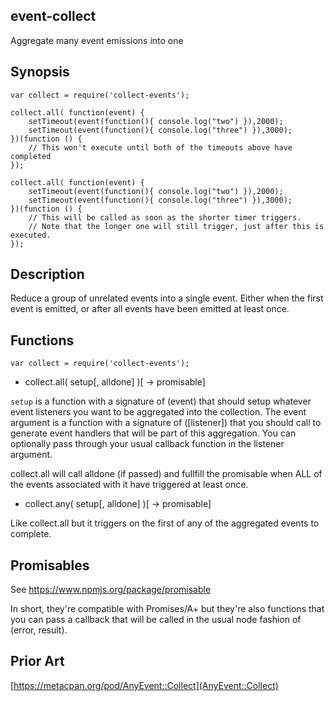 event-collect
-------------

Aggregate many event emissions into one

Synopsis
--------

    var collect = require('collect-events');

    collect.all( function(event) {
        setTimeout(event(function(){ console.log("two") }),2000);
        setTimeout(event(function(){ console.log("three") }),3000);
    })(function () {
        // This won't execute until both of the timeouts above have completed
    });

    collect.all( function(event) {
        setTimeout(event(function(){ console.log("two") }),2000);
        setTimeout(event(function(){ console.log("three") }),3000);
    })(function () {
        // This will be called as soon as the shorter timer triggers.
        // Note that the longer one will still trigger, just after this is executed.
    });

Description
-----------

Reduce a group of unrelated events into a single event. Either when the
first event is emitted, or after all events have been emitted at least once.

Functions
---------

`var collect = require('collect-events');`

* collect.all( setup[, alldone] )[ -> promisable]

`setup` is a function with a signature of (event) that should setup whatever
event listeners you want to be aggregated into the collection.  The event
argument is a function with a signature of ([listener]) that you should call
to generate event handlers that will be part of this aggregation.  You can
optionally pass through your usual callback function in the listener argument.

collect.all will call alldone (if passed) and fullfill the promisable when
ALL of the events associated with it have triggered at least once.

* collect.any( setup[, alldone] )[ -> promisable]

Like collect.all but it triggers on the first of any of the aggregated
events to complete.

Promisables
-----------

See https://www.npmjs.org/package/promisable

In short, they're compatible with Promises/A+ but they're also functions
that you can pass a callback that will be called in the usual node fashion
of (error, result).

Prior Art
---------

[https://metacpan.org/pod/AnyEvent::Collect](AnyEvent::Collect)
